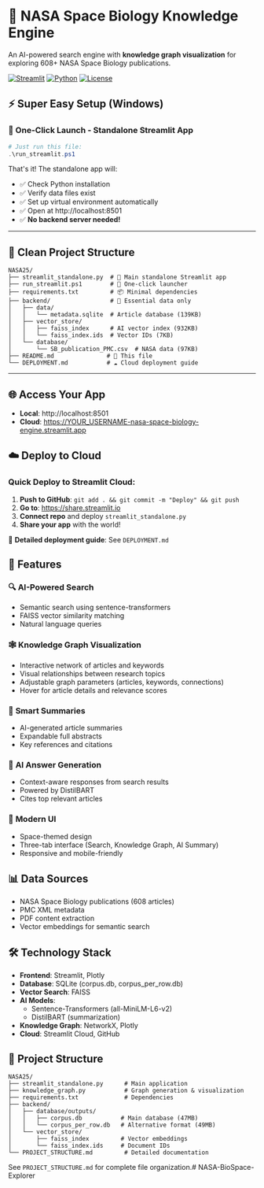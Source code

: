 # 🚀 NASA Space Biology Knowledge Engine

An AI-powered search engine with **knowledge graph visualization** for exploring 608+ NASA Space Biology publications.

[![Streamlit](https://img.shields.io/badge/Streamlit-1.38.0-FF4B4B?logo=streamlit)](https://streamlit.io)
[![Python](https://img.shields.io/badge/Python-3.11-3776AB?logo=python)](https://python.org)
[![License](https://img.shields.io/badge/License-MIT-green.svg)](LICENSE)

## ⚡ Super Easy Setup (Windows)

### 🎯 One-Click Launch - Standalone Streamlit App
```powershell
# Just run this file:
.\run_streamlit.ps1
```

That's it! The standalone app will:
- ✅ Check Python installation
- ✅ Verify data files exist
- ✅ Set up virtual environment automatically  
- ✅ Open at http://localhost:8501
- ✅ **No backend server needed!**

---

## 📁 Clean Project Structure

```
NASA25/
├── streamlit_standalone.py  # 🎯 Main standalone Streamlit app
├── run_streamlit.ps1        # 🚀 One-click launcher
├── requirements.txt         # 📦 Minimal dependencies
├── backend/                 # 💾 Essential data only
│   ├── data/
│   │   └── metadata.sqlite  # Article database (139KB)
│   ├── vector_store/
│   │   ├── faiss_index      # AI vector index (932KB)
│   │   └── faiss_index.ids  # Vector IDs (7KB)
│   └── database/
│       └── SB_publication_PMC.csv  # NASA data (97KB)
├── README.md               # 📖 This file
└── DEPLOYMENT.md           # ☁️ Cloud deployment guide
```

---

## 🌐 Access Your App
- **Local**: http://localhost:8501
- **Cloud**: https://YOUR_USERNAME-nasa-space-biology-engine.streamlit.app

## ☁️ Deploy to Cloud

### Quick Deploy to Streamlit Cloud:
1. **Push to GitHub**: `git add . && git commit -m "Deploy" && git push`
2. **Go to**: https://share.streamlit.io
3. **Connect repo** and deploy `streamlit_standalone.py`
4. **Share your app** with the world!

📖 **Detailed deployment guide**: See `DEPLOYMENT.md`

## 🎯 Features

### 🔍 **AI-Powered Search**
- Semantic search using sentence-transformers
- FAISS vector similarity matching
- Natural language queries

### 🕸️ **Knowledge Graph Visualization**
- Interactive network of articles and keywords
- Visual relationships between research topics
- Adjustable graph parameters (articles, keywords, connections)
- Hover for article details and relevance scores

### 📝 **Smart Summaries**
- AI-generated article summaries
- Expandable full abstracts
- Key references and citations

### 🤖 **AI Answer Generation**
- Context-aware responses from search results
- Powered by DistilBART
- Cites top relevant articles

### 🎨 **Modern UI**
- Space-themed design
- Three-tab interface (Search, Knowledge Graph, AI Summary)
- Responsive and mobile-friendly

## 📊 Data Sources

- NASA Space Biology publications (608 articles)
- PMC XML metadata  
- PDF content extraction
- Vector embeddings for semantic search

## 🛠️ Technology Stack

- **Frontend**: Streamlit, Plotly
- **Database**: SQLite (corpus.db, corpus_per_row.db)
- **Vector Search**: FAISS
- **AI Models**: 
  - Sentence-Transformers (all-MiniLM-L6-v2)
  - DistilBART (summarization)
- **Knowledge Graph**: NetworkX, Plotly
- **Cloud**: Streamlit Cloud, GitHub

## 📁 Project Structure

```
NASA25/
├── streamlit_standalone.py      # Main application
├── knowledge_graph.py           # Graph generation & visualization
├── requirements.txt             # Dependencies
├── backend/
│   ├── database/outputs/
│   │   ├── corpus.db           # Main database (47MB)
│   │   └── corpus_per_row.db   # Alternative format (49MB)
│   └── vector_store/
│       ├── faiss_index         # Vector embeddings
│       └── faiss_index.ids     # Document IDs
└── PROJECT_STRUCTURE.md         # Detailed documentation
```

See `PROJECT_STRUCTURE.md` for complete file organization.#   N A S A - B i o S p a c e - E x p l o r e r  
 